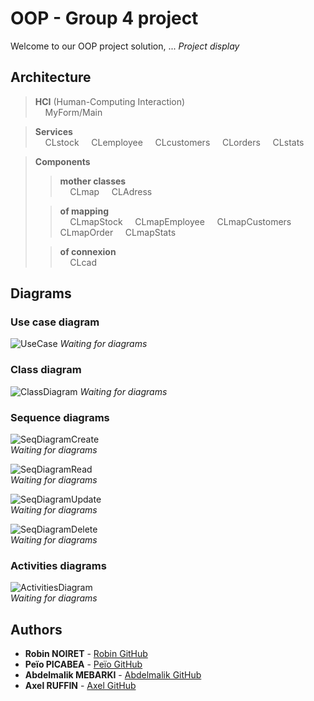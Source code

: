# OOP - Group 4 project

Welcome to our OOP project solution, ... *Project display*

## Architecture 
> **HCI** (Human-Computing Interaction)  
> &nbsp;&nbsp;&nbsp; MyForm/Main


> **Services**  
> &nbsp;&nbsp;&nbsp; CLstock
> &nbsp;&nbsp;&nbsp; CLemployee
> &nbsp;&nbsp;&nbsp; CLcustomers
> &nbsp;&nbsp;&nbsp; CLorders
> &nbsp;&nbsp;&nbsp; CLstats


> **Components**
> >**mother classes** <br>
> >&nbsp;&nbsp;&nbsp; CLmap
> >&nbsp;&nbsp;&nbsp; CLAdress
> 
> >**of mapping**  
> >&nbsp;&nbsp;&nbsp; CLmapStock
> >&nbsp;&nbsp;&nbsp; CLmapEmployee
> >&nbsp;&nbsp;&nbsp; CLmapCustomers
> >&nbsp;&nbsp;&nbsp; CLmapOrder
> >&nbsp;&nbsp;&nbsp; CLmapStats
>
> >**of connexion**  
> >&nbsp;&nbsp;&nbsp; CLcad


## Diagrams

### Use case diagram
![UseCase](lien)
*Waiting for diagrams*

### Class diagram
![ClassDiagram](lien)
*Waiting for diagrams*

### Sequence diagrams
![SeqDiagramCreate]()  
*Waiting for diagrams*

![SeqDiagramRead]()  
*Waiting for diagrams*

![SeqDiagramUpdate]()  
*Waiting for diagrams*

![SeqDiagramDelete]()  
*Waiting for diagrams*



### Activities diagrams
![ActivitiesDiagram]()  
*Waiting for diagrams*

## Authors
* **Robin NOIRET** - [Robin GitHub](https://github.com/RobinNoiret)
* **Peïo PICABEA** - [Peïo GitHub](lien)
* **Abdelmalik MEBARKI** - [Abdelmalik GitHub](https://github.com/mebmal)
* **Axel RUFFIN** - [Axel GitHub](https://github.com/AxelR69)
